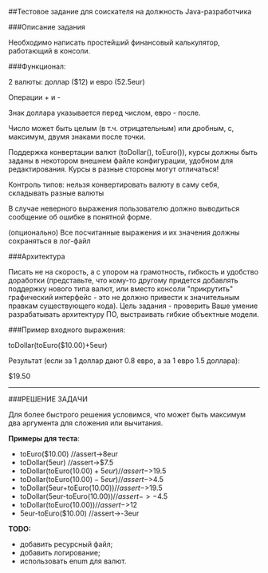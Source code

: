 ##Тестовое задание для соискателя на должность Java-разработчика

###Описание задания

Необходимо написать простейший финансовый калькулятор, работающий в консоли.

###Функционал:

2 валюты: доллар ($12) и евро (52.5eur)

Операции + и -

Знак доллара указывается перед числом, евро - после.

Число может быть целым (в т.ч. отрицательным) или дробным, с, максимум, двумя знаками после точки.

Поддержка конвертации валют (toDollar(), toEuro()), курсы должны быть заданы в некотором внешнем файле конфигурации, удобном для редактирования. Курсы в разные стороны могут отличаться!

Контроль типов: нельзя конвертировать валюту в саму себя, складывать разные валюты

В случае неверного выражения пользователю должно выводиться сообщение об ошибке в понятной форме.

(опционально) Все посчитанные выражения и их значения должны сохраняться в лог-файл

###Архитектура

Писать не на скорость, а с упором на грамотность, гибкость и удобство доработки (представьте, что кому-то другому придется добавлять поддержку нового типа валют, или вместо консоли "прикрутить" графический интерфейс - это не должно привести к значительным правкам существующего кода). Цель задания - проверить Ваше умение разрабатывать архитектуру ПО, выстраивать гибкие объектные модели.


###Пример входного выражения:

toDollar(toEuro($10.00)+5eur)


Результат (если за 1 доллар дают 0.8 евро, а за 1 евро 1.5 доллара):

$19.50

-------------------
###РЕШЕНИЕ ЗАДАЧИ

Для более быстрого решения условимся, что может быть максимум два аргумента для сложения или вычитания.

**Примеры для теста**:

* toEuro($10.00) //assert->8eur
* toDollar(5eur) //assert->$7.5
* toDollar(toEuro($10.00)+5eur) //assert->$19.5
* toDollar(toEuro($10.00)-5eur) //assert->$4.5
* toDollar(5eur+toEuro($10.00)) //assert->$19.5
* toDollar(5eur-toEuro($10.00)) //assert->-$4.5
* toDollar(toEuro($10.00)) //assert->$12
* 5eur-toEuro($10.00) //assert->-3eur

**TODO:**

* добавить ресурсный файл;
* добавить логирование;
* использовать enum для валют.